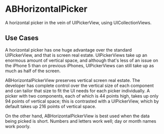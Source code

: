 ABHorizontalPicker
==================

A horizontal picker in the vein of UIPickerView, using UICollectionViews.

Use Cases
---------

A horizontal picker has one huge advantage over the standard UIPickerView, and that is screen real estate.  UIPickerViews take up an enormous amount of vertical space, and although that's less of an issue on the iPhone 5 than on previous iPhones, UIPickerViews can still take up as much as half of the screen.

ABHorizontalPickerView preserves vertical screen real estate.  The developer has complete control over the vertical size of each component and can tailor that size to fit the UI needs for each picker individually.  A picker with two components, each of which is 44 points high, takes up only 94 points of vertical space; this is contrasted with a UIPickerView, which by default takes up 216 points of vertical space.

On the other hand, ABHorizontalPickerView is best used when the data being picked is short. Numbers and letters work well; day or month names work poorly.
